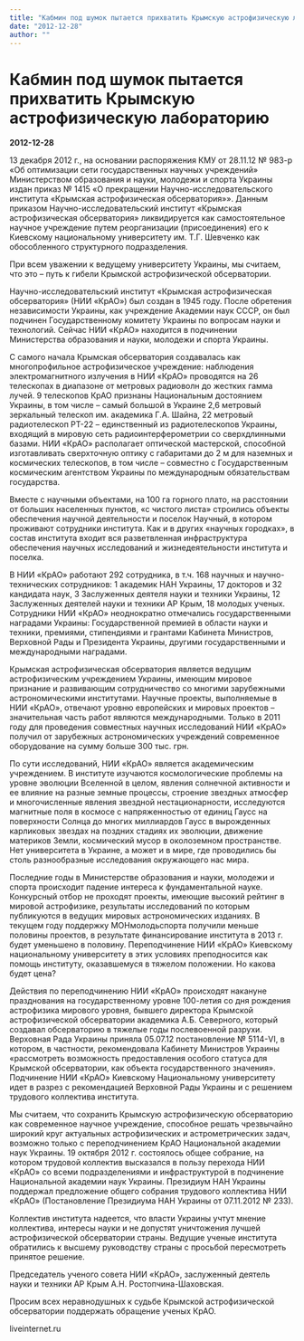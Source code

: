 ```yaml
---
title: "Кабмин под шумок пытается прихватить Крымскую астрофизическую лабораторию"
date: "2012-12-28"
author: ""
---
```


# Кабмин под шумок пытается прихватить Крымскую астрофизическую лабораторию

**2012-12-28** 

13 декабря 2012 г., на основании распоряжения КМУ от 28.11.12 № 983-р «Об оптимизации сети государственных научных учреждений» Министерством образования и науки, молодежи и спорта Украины издан приказ № 1415 «О прекращении Научно-исследовательского института «Крымская астрофизическая обсерватория»». Данным приказом Научно-исследовательский институт «Крымская астрофизическая обсерватория» ликвидируется как самостоятельное научное учреждение путем реорганизации (присоединения) его к Киевскому национальному университету им. Т.Г. Шевченко как обособленного структурного подразделения.



При всем уважении к ведущему университету Украины, мы считаем, что это – путь к гибели Крымской астрофизической обсерватории.



Научно-исследовательский институт «Крымская астрофизическая обсерватория» (НИИ «КрАО») был создан в 1945 году. После обретения независимости Украины, как учреждение Академии наук СССР, он был подчинен Государственному комитету Украины по вопросам науки и технологий. Сейчас НИИ «КрАО» находится в подчинении Министерства образования и науки, молодежи и спорта Украины.



С самого начала Крымская обсерватория создавалась как многопрофильное астрофизическое учреждение: наблюдения электромагнитного излучения в НИИ «КрАО» проводятся на 26 телескопах в диапазоне от метровых радиоволн до жестких гамма лучей. 9 телескопов КрАО признаны Национальным достоянием Украины, в том числе – самый большой в Украине 2,6 метровый зеркальный телескоп им. академика Г.А. Шайна, 22 метровый радиотелескоп РТ-22 – единственный из радиотелескопов Украины, входящий в мировую сеть радиоинтерферометрии со сверхдлинными базами. НИИ «КрАО» располагает оптической мастерской, способной изготавливать сверхточную оптику с габаритами до 2 м для наземных и космических телескопов, в том числе – совместно с Государственным космическим агентством Украины по международным обязательствам государства.



Вместе с научными объектами, на 100 га горного плато, на расстоянии от больших населенных пунктов, «с чистого листа» строились объекты обеспечения научной деятельности и поселок Научный, в котором проживают сотрудники института. Как и в других «научных городках», в состав института входит вся разветвленная инфраструктура обеспечения научных исследований и жизнедеятельности института и поселка.



В НИИ «КрАО» работают 292 сотрудника, в т.ч. 168 научных и научно-технических сотрудников: 1 академик НАН Украины, 17 докторов и 32 кандидата наук, 3 Заслуженных деятеля науки и техники Украины, 12 Заслуженных деятелей науки и техники АР Крым, 18 молодых ученых. Сотрудники НИИ «КрАО» неоднократно отмечались государственными наградами Украины: Государственной премией в области науки и техники, премиями, стипендиями и грантами Кабинета Министров, Верховной Рады и Президента Украины, другими государственными и международными наградами.



Крымская астрофизическая обсерватория является ведущим астрофизическим учреждением Украины, имеющим мировое признание и развивающим сотрудничество со многими зарубежными астрономическими институтами. Научные проекты, выполняемые в НИИ «КрАО», отвечают уровню европейских и мировых проектов – значительная часть работ являются международными. Только в 2011 году для проведения совместных научных исследований НИИ «КрАО» получил от зарубежных астрономических учреждений современное оборудование на сумму больше 300 тыс. грн.



По сути исследований, НИИ «КрАО» является академическим учреждением. В институте изучаются космологические проблемы на уровне эволюции Вселенной в целом, явления солнечной активности и ее влияние на разные земные процессы, строение звездных атмосфер и многочисленные явления звездной нестационарности, исследуются магнитные поля в космосе с напряженностью от единиц Гаусс на поверхности Солнца до многих миллиардов Гаусс в вырожденных карликовых звездах на поздних стадиях их эволюции, движение материков Земли, космический мусор в околоземном пространстве. Нет университета в Украине, а может и в мире, где проводились бы столь разнообразные исследования окружающего нас мира.



Последние годы в Министерстве образования и науки, молодежи и спорта происходит падение интереса к фундаментальной науке. Конкурсный отбор не проходят проекты, имеющие высокий рейтинг в мировой астрофизике, результаты исследований по которым публикуются в ведущих мировых астрономических изданиях. В текущем году поддержку МОНмолодьспорта получили меньше половины проектов, в результате финансирование института в 2013 г. будет уменьшено в половину. Переподчинение НИИ «КрАО» Киевскому национальному университету в этих условиях преподносится как помощь институту, оказавшемуся в тяжелом положении. Но какова будет цена?



Действия по переподчинению НИИ «КрАО» происходят накануне празднования на государственному уровне 100-летия со дня рождения астрофизика мирового уровня, бывшего директора Крымской астрофизической обсерватории академика А.Б. Северного, который создавал обсерваторию в тяжелые годы послевоенной разрухи. Верховная Рада Украины приняла 05.07.12 постановление № 5114-VI, в котором, в частности, рекомендовала Кабинету Министров Украины «рассмотреть возможность предоставления особого статуса для Крымской обсерватории, как объекта государственного значения». Подчинение НИИ «КрАО» Киевскому Национальному университету идет в разрез с рекомендацией Верховной Рады Украины и с решением трудового коллектива института.



Мы считаем, что сохранить Крымскую астрофизическую обсерваторию как современное научное учреждение, способное решать чрезвычайно широкий круг актуальных астрофизических и астрометрических задач, возможно только с переподчинением КрАО Национальной академии наук Украины. 19 октября 2012 г. состоялось общее собрание, на котором трудовой коллектив высказался в пользу перехода НИИ «КрАО» со всеми подразделениями и инфраструктурой в подчинение Национальной академии наук Украины. Президиум НАН Украины поддержал предложение общего собрания трудового коллектива НИИ «КрАО» (Постановление Президиума НАН Украины от 07.11.2012 № 233).



Коллектив института надеется, что власти Украины учтут мнение коллектива, интересы науки и не допустят уничтожения лучшей астрофизической обсерватории страны. Ведущие ученые института обратились к высшему руководству страны с просьбой пересмотреть принятое решение.



Председатель ученого совета НИИ «КрАО», заслуженный деятель науки и техники АР Крым А.Н. Ростопчина-Шаховская.



Просим всех неравнодушных к судьбе Крымской астрофизической обсерватории поддержать обращение ученых КрАО.

liveinternet.ru